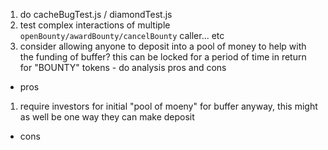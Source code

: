 1. do cacheBugTest.js / diamondTest.js
2. test complex interactions of multiple `openBounty/awardBounty/cancelBounty` caller... etc
3. consider allowing anyone to deposit into a pool of money to help with the funding of buffer? this can be locked for a period of time in return for "BOUNTY" tokens - do analysis pros and cons

- pros

1. require investors for initial "pool of moeny" for buffer anyway, this might as well be one way they can make deposit

- cons
